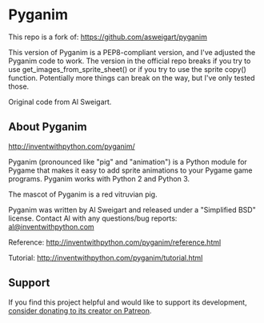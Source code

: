 Pyganim
=======

This repo is a fork of: https://github.com/asweigart/pyganim

This version of Pyganim is a PEP8-compliant version, and I've adjusted the Pyganim code to work. The version in the official repo breaks if you try to use get_images_from_sprite_sheet() or if you try to use the sprite copy() function. Potentially more things can break on the way, but I've only tested those.

Original code from Al Sweigart.

## About Pyganim

http://inventwithpython.com/pyganim/

Pyganim (pronounced like "pig" and "animation") is a Python module for Pygame that makes it easy to add sprite animations to your Pygame game programs. Pyganim works with Python 2 and Python 3.

The mascot of Pyganim is a red vitruvian pig.

Pyganim was written by Al Sweigart and released under a "Simplified BSD" license. Contact Al with any questions/bug reports: al@inventwithpython.com


Reference:
http://inventwithpython.com/pyganim/reference.html

Tutorial:
http://inventwithpython.com/pyganim/tutorial.html

Support
-------

If you find this project helpful and would like to support its development, [consider donating to its creator on Patreon](https://www.patreon.com/AlSweigart).
